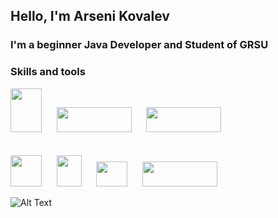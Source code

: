 ## Hello, I'm Arseni Kovalev

### I'm a beginner Java Developer and Student of GRSU


### Skills and tools

<html>
<head>

</head>
<body>
<p>
    <img src="https://upload.wikimedia.org/wikipedia/ru/thumb/3/39/Java_logo.svg/1200px-Java_logo.svg.png" width="50px" height="70px"></img>
&nbsp;&nbsp;&nbsp;&nbsp;
    <img src="https://upload.wikimedia.org/wikipedia/commons/thumb/4/44/Spring_Framework_Logo_2018.svg/220px-Spring_Framework_Logo_2018.svg.png" width="120px" height="40px"></img>
&nbsp;&nbsp;&nbsp;&nbsp;
    <img src="https://upload.wikimedia.org/wikipedia/commons/thumb/2/22/Hibernate_logo_a.png/250px-Hibernate_logo_a.png" width="120px" height="40px"></img>
    <br>
    <br>
    <br>
    <img src="https://upload.wikimedia.org/wikipedia/commons/thumb/6/61/HTML5_logo_and_wordmark.svg/120px-HTML5_logo_and_wordmark.svg.png" width="50px" height="50px"></img>
&nbsp;&nbsp;&nbsp;&nbsp;
    <img src="https://upload.wikimedia.org/wikipedia/commons/thumb/d/d5/CSS3_logo_and_wordmark.svg/120px-CSS3_logo_and_wordmark.svg.png" width="40px" height="50px"></img>
&nbsp;&nbsp;&nbsp;&nbsp;
    <img src="https://upload.wikimedia.org/wikipedia/commons/thumb/2/29/Postgresql_elephant.svg/440px-Postgresql_elephant.svg.png" width="50px" height="40px"></img>
    &nbsp;&nbsp;&nbsp;&nbsp;
    <img src="https://upload.wikimedia.org/wikipedia/commons/thumb/e/e0/Git-logo.svg/300px-Git-logo.svg.png" width="120px" height="40px"></img>
</p>
</body>
</html>

![Alt Text](https://giphy.com/embed/oYRij4tKBIMpsZzl5v.gif)
